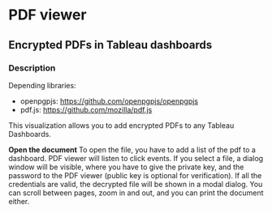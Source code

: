 # PDF viewer
## Encrypted PDFs in Tableau dashboards
### Description
Depending libraries:
* openpgpjs:  https://github.com/openpgpjs/openpgpjs
* pdf.js:  https://github.com/mozilla/pdf.js

This visualization allows you to add encrypted PDFs to any Tableau Dashboards.

**Open the document**
To open the file, you have to add a list of the pdf to a dashboard. PDF viewer will listen to click events. If you select a file, a dialog window will be visible, where you have to give the private key, and the password to the PDF viewer (public key is optional for verification). If all the credentials are valid, the decrypted file will be shown in a modal dialog. You can scroll between pages, zoom in and out, and you can print the document either.
